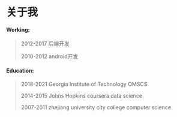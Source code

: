 # 关于我

#### Working:    

> 2012-2017 后端开发
>
> 2010-2012 android开发

#### Education:

> 2018-2021 Georgia Institute of Technology OMSCS
>
> 2014-2015 Johns Hopkins coursera data science
>
> 2007-2011 zhejiang university city college computer science



